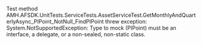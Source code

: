  Test method AMH.AFSDK.UnitTests.ServiceTests.AssetServiceTest.GetMonthlyAndQuarterlyAsync_PIPoint_NotNull_FindPIPoint threw exception: 
 System.NotSupportedException: Type to mock (PIPoint) must be an interface, a delegate, or a non-sealed, non-static class.
